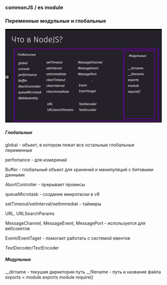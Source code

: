 ### commonJS / es module

### Переменные модульные и глобальные
![](../public/variable.png)


##### Глобальные
global - объект, в котором лежат все остальные глобальные переменные

perfomance - для измерений

Buffer - глобальный объект для хранений и манипуляций с битовыми данными

AbortController - прерывает промисы

queueMicrotask - создание микротаски в v8

setTimeout/setInterval/setImmediat - таймеры

URL, URLSearchParams

MessageChannel, MessageEvent, MessagePort - используется для вебсокетов

Event/EventTaget - помогает работать с системой евентов

TextDecoder/TextEncoder

##### Модульные
__dirname - текушая дириктория путь
__filename - путь и название файла
exports = module.exports
module
require()